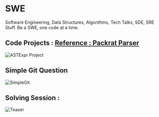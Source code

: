 # SWE
Software Engineering, Data Structures, Algorithms, Tech Talks, SDE, SRE Stuff. Be a SWE, one code at a time. 

## Code Projects : [Reference : Packrat Parser](https://github.com/taocpp/PEGTL)

![ASTExpr Project](https://raw.githubusercontent.com/codersguild/SWE/master/Code%20Project/exprclass.PNG)

## Simple Git Question 

![SimpleGit](https://raw.githubusercontent.com/codersguild/SWE/master/Design%20Discussions/Github%20Immplementation.PNG)

## Solving Session : 

![Teaser](https://raw.githubusercontent.com/codersguild/SWE/master/Discussion%20Images/session-5/design.jpeg)
